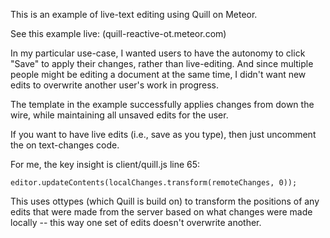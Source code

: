 This is an example of live-text editing using Quill on Meteor.

See this example live: (quill-reactive-ot.meteor.com)

In my particular use-case, I wanted users to have the autonomy to click "Save" to apply their changes, rather than live-editing. And since multiple people might be editing a document at the same time, I didn't want new edits to overwrite another user's work in progress.

The template in the example successfully applies changes from down the wire, while maintaining all unsaved edits for the user.

If you want to have live edits (i.e., save as you type), then just uncomment the on text-changes code.

For me, the key insight is client/quill.js line 65:
```
editor.updateContents(localChanges.transform(remoteChanges, 0));
```
This uses ottypes (which Quill is build on) to transform the positions of any edits that were made from the server based on what changes were made locally -- this way one set of edits doesn't overwrite another.
